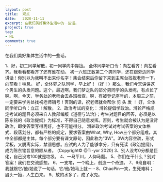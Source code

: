 ```yaml
---
layout: post
title:  观点
date:   2020-11-11
excerpt: 在我们美好集体生活中的一些话。
project: true
tag:
- HL
comments: true
---
```

在我们美好集体生活中的一些话。
<!-- more -->
1、好，初二同学解散，初一同学向中靠拢。
全体同学听口令：向左看齐！向左看齐。我看看都看齐了还有谁在动。
初一六班正数第二个男同学，还在跟旁边同学讲话！你别以为我叫不出来你名字！集会结束后你留下来到主席台找祝老师一下。向前看！稍息。
好，全体梦之队同学，早上好！（好！）那么，我们今天讲讲这个男生的头发问题。这个，最近啊，我们梦之队的部分男同学的头发呢，有点长了啊。啊，今天，学务处的老师会去各班检查，啊，有被登记座号的，本周三之前，一定要来学务处找祝老师销号！否则的话，祝老师就会帮你 剪 头 发 ！
好，全体同学听口令：立正！解散。
2、政治考试的变化：
滑轮提倡学政治。滑轮严格规定考试的题目必须来自人教部编版《道德与法治》；考生对题目的回答，必须是以陈东铭的《政治提纲》为标准，不得自己随意发挥。否则，考生就会被认为是没背政治，即使答案写得再好，也不可能得分。
滑轮政治考试对考试答案的文体格式、段落划分，都有严格的规定，要求答案由What, Why, How三个部分组成，其中全部都是主体，每个部分要有课文原句，因此称为“3W”。3W内容空疏，形式呆板，又脱离实际，禁锢思想。应试的人为了能够拿分，只有死读《政治提纲》，成为陈东铭旨意的顺从者。
(Copyright© @Ti-yor 2020)
3、别人没考0分都是巨佬，自己没考100就是垃圾。
4、一马平川，人仰马翻。
5、你们在干什么？别对答案！我们在交流感想。
6、一支笔，一个晚上，创造一个奇迹。
7、6班自明：我就跟它/他/她说了一句话，它/他/她马上就······
8、ChaoPin一笑，生死难料；眉头一抬，人生白来。
9、放的水多了，成了水鬼。